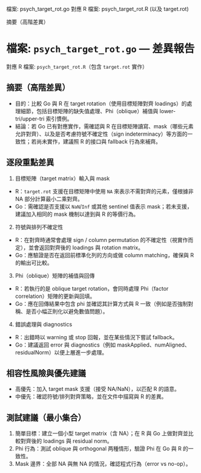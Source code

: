 檔案: psych_target_rot.go
對應 R 檔案: psych_target_rot.R (以及 target.rot)

摘要（高階差異）

# 檔案: `psych_target_rot.go` — 差異報告

對應 R 檔案: `psych_target_rot.R`（包含 `target.rot` 實作）

## 摘要（高階差異）

- 目的：比較 Go 與 R 在 target rotation（使用目標矩陣對齊 loadings）的處理細節，包括目標矩陣的缺失值處理、Phi（oblique）補值與 lower-tri/upper-tri 索引慣例。
- 結論：若 Go 已有對應實作，需確認與 R 在目標矩陣讀寫、mask（哪些元素允許對齊）、以及是否考慮符號不確定性（sign indeterminacy）等方面的一致性；若尚未實作，建議照 R 的接口與 fallback 行為來補齊。

## 逐段重點差異

1. 目標矩陣（target matrix）輸入與 mask

- R：`target.rot` 支援在目標矩陣中使用 `NA` 來表示不需對齊的元素，僅根據非 NA 部分計算最小二乘對齊。
- Go：需確認是否支援以 `NaN`/`Inf` 或其他 sentinel 值表示 mask；若未支援，建議加入相同的 mask 機制以達到與 R 的等價行為。

2. 符號與排列不確定性

- R：在對齊時通常會處理 sign / column permutation 的不確定性（視實作而定），並會返回對齊後的 loadings 與 rotation matrix。
- Go：應驗證是否在返回前標準化列的方向或做 column matching，確保與 R 的輸出可比較。

3. Phi（oblique）矩陣的補值與回傳

- R：若執行的是 oblique target rotation，會同時處理 Phi（factor correlation）矩陣的更新與回填。
- Go：應在回傳結果中包含 phi 並確認其計算方式與 R 一致（例如是否強制對稱、是否小幅正則化以避免數值問題）。

4. 錯誤處理與 diagnostics

- R：出錯時以 warning 或 stop 回報，並在某些情況下嘗試 fallback。
- Go：建議返回 error 與 diagnostics（例如 maskApplied、numAligned、residualNorm）以便上層進一步處理。

## 相容性風險與優先建議

- 高優先：加入 target mask 支援（接受 NA/NaN），以匹配 R 的語意。
- 中優先：確認符號/排列對齊策略，並在文件中描寫與 R 的差異。

## 測試建議（最小集合）

1. 簡單目標：建立一個小型 target matrix（含 NA）；在 R 與 Go 上做對齊並比較對齊後的 loadings 與 residual norm。
2. Phi 行為：測試 oblique 與 orthogonal 两種情形，驗證 Phi 在 Go 與 R 的一致性。
3. Mask 邊界：全部 NA 與無 NA 的情況，確認程式行為（error vs no-op）。

